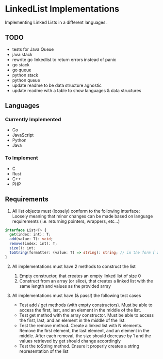# LinkedList Implementations

Implementing Linked Lists in a different languages.

## TODO

- tests for Java Queue
- java stack
- rewrite go linkedlist to return errors instead of panic
- go stack
- go queue
- python stack
- python queue
- update readme to be data structure agnostic
- update readme with a table to show languages & data structures

## Languages

### Currently Implemented

- Go
- JavaScript
- Python
- Java

### To Implement

- C
- Rust
- C++
- PHP

## Requirements

1. All list objects must (loosely) conform to the following interface:  
   Loosely meaning that minor changes can be made based on language requirements (i.e. returning pointers, wrappers, etc...)

```ts
interface List<T> {
  get(index: int): T;
  add(value: T): void;
  remove(index: int): T;
  size(): int;
  toString(formatter: (value: T) => string): string; // in the form ['a','b',1,2]
}
```

2. All implementations must have 2 methods to construct the list

   1. Empty constructor, that creates an empty linked list of size 0
   2. Construct from an array (or slice), that creates a linked list with the same length and values as the provided array

3. All implementations must have (& pass!) the following test cases
   - Test add / get methods (with empty constructors). Must be able to access the first, last, and an element in the middle of the list.
   - Test get method with the array constructor. Must be able to access the first, last, and an element in the middle of the list.
   - Test the remove method. Create a linked list with N elements. Remove the first element, the last element, and an element in the middle. After each removal, the size should decrease by 1 and the values retrieved by get should change accordingly
   - Test the toString method. Ensure it properly creates a string representation of the list
